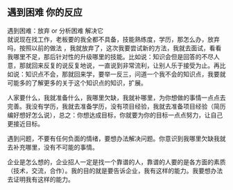 ## 遇到困难 你的反应
遇到困难：放弃 or 分析困难 解决它  
        就说现在找工作，老板要的我全都不具备，技能熟练度，学历，那怎么办，放弃吗，按照以前的做法 ，我就放弃了，这次我要尝试新的方法，我就去面试，看看我哪里不足，那后针对性的升级哪里的技能。比如说：知识会但是回答的不尽人意，那就回来反复的说反复地说，一直说到非常流利，让别人乐于接受为止。再比如说：知识点不会，那就回来学，要举一反三，问道一个我不会的知识点，我要就可能多的了解更多的关于这个知识点的知识，扩展。

人家要什么，我就准备什么，我哪里欠缺，我就补哪里，为你想做的事情一点点去完善。我没有学历，我就去准备学历，没有项目经验，我就去准备项目经验（简历编好想好怎么说），总之：你想达成目标，你就要为你的目标一点点努力，让自己更接近目标。

遇到问题，不要有任何负面的情绪，要想办法解决问题。你意识到我哪里欠缺我就去补充哪里，没有不可能的事情。

企业是怎么想的，企业招人一定是找一个靠谱的人，靠谱的人要的是各方面的素质（技术，交流，合作）。我的目的就是要告诉企业，我有这样的能力。我要想办法去证明我有这样的能力。